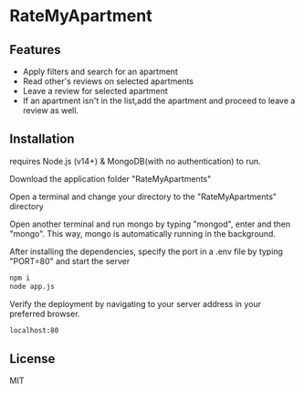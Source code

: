 # RateMyApartment

## Features

- Apply filters and search for an apartment
- Read other's reviews on selected apartments
- Leave a review for selected apartment
- If an apartment isn't in the list,add the apartment and proceed to leave a review as well.

## Installation

requires Node.js (v14+) & MongoDB(with no authentication) to run.

Download the application folder "RateMyApartments"

Open a terminal and change your directory to the "RateMyApartments" directory

Open another terminal and run mongo by typing "mongod", enter and then "mongo". This way, mongo is automatically running in the background.



After installing the dependencies, specify the port in a .env file by typing "PORT=80" and start the server 

```sh
npm i
node app.js
```


Verify the deployment by navigating to your server address in
your preferred browser.

```sh
localhost:80
```

## License

MIT
